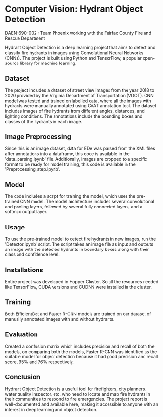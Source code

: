 # Computer Vision: Hydrant Object Detection
DAEN-690-002 : Team Phoenix working with the Fairfax County Fire and Rescue Department

Hydrant Object Detection is a deep learning project that aims to detect and classify fire hydrants in images using Convolutional Neural Networks (CNNs). The project is built using Python and TensorFlow, a popular open-source library for machine learning.

## Dataset
The project includes a dataset of street view images from the year 2018 to 2020 provided by the Virginia Department of Transportation (VDOT). CNN model was tested and trained on labelled data, where all the images with hydrants were manually annotated using CVAT annotation tool. The dataset includes images of fire hydrants from different angles, distances, and lighting conditions. The annotations include the bounding boxes and classes of the hydrants in each image.

## Image Preprocessing
Since this is an image dataset, data for EDA was parsed from the XML files after annotations into a dataframe, this code is available in the 'data_parsing.ipynb' file. Additionally, images are cropped to a specific format to be ready for model training, this code is available in the 'Preprocessing_step.ipynb'.

## Model
The code includes a script for training the model, which uses the pre-trained CNN model. The model architecture includes several convolutional and pooling layers, followed by several fully connected layers, and a softmax output layer.

## Usage
To use the pre-trained model to detect fire hydrants in new images, run the 'Detector.ipynb' script. The script takes an image file as input and outputs an image with the detected hydrants in boundary boxes along with their class and confidence level.

## Installations
Entire project was developed in Hopper Cluster. So all the resources needed like TensorFlow, CUDA versions and CUDNN were installed in the cluster. 

## Training
Both EfficientDet and Faster R-CNN models are trained on our dataset of manually annotated images with and without hydrants.

## Evaluation
Created a confusion matrix which includes precision and recall of both the models, on comparing both the models, Faster R-CNN was identified as the suitable model for object detection because it had good precision and recall score, 95% and 76% respectively.

## Conclusion
Hydrant Object Detection is a useful tool for firefighters, city planners, water quality inspector, etc. who need to locate and map fire hydrants in their communities to respond to fire emergencies. The project report is well-documented and available here, making it accessible to anyone with an interest in deep learning and object detection.
